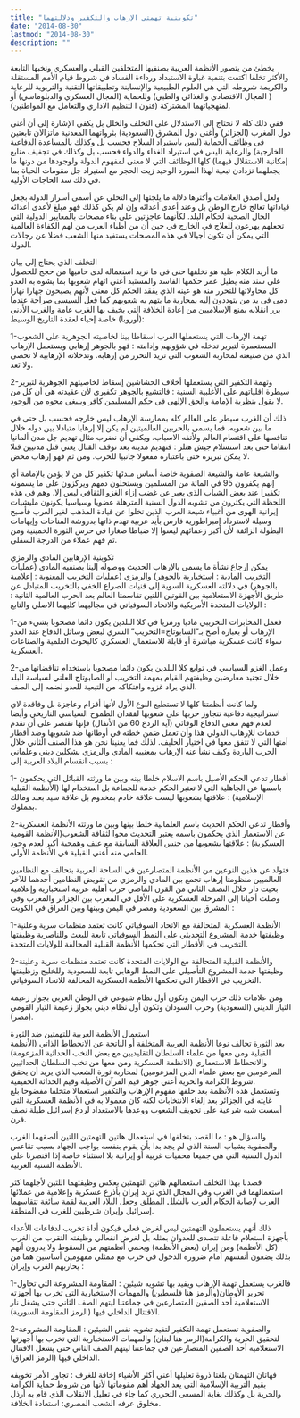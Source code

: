 ```yaml
---
title: "تكوينية تهمتي الإرهاب والتكفير ودلالتهما"
date: "2014-08-30"
lastmod: "2014-08-30"
description: ""
---
```



يخطئ من يتصور الأنظمة العربية بصنفيها المتخلفين القبلي والعسكري ونخبها التابعة والأكثر تخلفا اكتفت بتنمية غباوة الاستبداد ورداءة الفساد في شروط قيام الأمم المستقلة والكريمة شروطه التي هي العلوم الطبيعية والإنساينة وتطبيقاتها التقنية والتربوية للرعاية ( المجال الاقتصادي والغذائي والطبي) وللحماية (المجال العسكري والدبلوماسي) أو لمنهجياتهما المشتركة (فنون ا لتنظيم الاداري والتعامل مع المواطنين).

ففي ذلك كله لا نحتاج إلى الاستدلال على التخلف والخلل بل يكفي الإشارة إلى أن أغنى دول المغرب (الجزائر) وأغنى دول المشرق (السعودية) بثرواتهما المعدنية ماتزالان تابعتين في وظائف الحماية (ليس باستيراد السلاح فحسب بل وكذلك بالمساعدة الدفاعية الخارجية) والرعاية (ليس في استيراد الغذاء والدواء فحسب بل وكذلك في تجفيف منابع إمكانية الاستقلال فيهما) كلها الوظائف التي لا معنى لمفهوم الدولة ولوجودها من دونها ما يجعلهما تزدادن تبعية لهذا المورد الوحيد زيت الحجر مع استيراد جل مقومات الحياة بما في ذلك سد الحاجات الأولية.

ولعل أصدق العلامات وأكثرها دلالة ما يلجئها إلى التخلي عن أسمى أسرار الدولة بجعل قياداتها تعالج خارج الوطن بل وعند أعدى أعدائه وإن لم يكن كذلك فهو مبلغ لأعدى أعدائه الحال الصحية لحكام البلد. لكأنهما عاجزتين على بناء مصحات بالمعايير الدولية التي تجعلهم يهرعون للعلاج في الخارج في حين أن من أطباء العرب من لهم الكفاءة العالمية التي يمكن أن تكون أجيالا في هذه المصحات يستفيد منها الشعب فضلا عن رجالات الدولة.

التخلف الذي يحتاج إلى بيان  
 ما أريد الكلام عليه هو تخلفها حتى في ما تريد استعماله لدى حاميها من حجج للحصول على سند منه يطيل عمر حكمها الفاسد والمستبد أعني اتهام شعوبها بما يشوه به العدو كل محاولاتها للتحرر منه هو عينه الذي يفقد الحكم كل معنى لأنهم يصبحون جهارا نهارا دمى في يد من يتوددون إليه بمحاربة ما يتهم به شعوبهم كما فعل السيسي صراحة عندما برر انقلابه بمنع الإسلاميين من إعادة الخلافة التي يخيف بها الغرب عامة والغرب الأدنى (أوروبا) خاصة إحياء لعقدة التاريخ الوسيط:

1-تهمة الإرهاب التي يستعملها الغرب اسقاطا بينا لخاصيته الجوهرية على الشعوب المستعمرة لتبرير تدخله في شؤونهم وإدامته : فهو بالجوهر إرهابي ويستعمل الإرهاب الذي من صنيعته لمحاربة الشعوب التي تريد التحرر من إرهابه. وتدخلاته الإرهابية لا تحصى ولا تعد.

2-وتهمة التكفير التي يستعملها أخلاف الحشاشين إسقاط لخاصيتهم الجوهرية لتبرير سيطرة اقلياتهم على الأغلبية السنية : فالتشيع بالجوهر تكفيري لأن عقيدته هي أن كل من لا يقول بنظرية الإمامة والحق الإلهي في حكم المسليمن كافر وينبغي محوه من الوجود.

ذلك أن الغرب سيطر على العالم كله بممارسة الإرهاب ليس خارجه فحسب بل حتى في ما بين شعوبه. فما يسمى بالحربين العالميتين لم يكن إلا إرهابا متبادلا بين دوله خلال تنافسها على اقتسام العالم ولأتفه الاسباب. ويكفي أن نضرب مثال تهديم جل مدن ألمانيا انتقاما حتى بعد استسلام جيش هتلر : فتهديم مدينة بعد توقف القتال يعني قتل مدنيين قتلا لا يمكن تبريره حتى باعتباره مفعولا جانبيا للحرب. ومن ثم فهو إرهاب محض.

والشيعة عامة والشيعة الصفوية خاصة أساس مبدئها تكفير كل من لا يؤمن بالإمامة أي إنهم يكفرون 95 في المائة من المسلمين ويستحلون دمهم ويركزون على ما يسمونه تكفيرا عند بعض الشباب الذي يعبر عن غضب إزاء الغزو الثقافي ليس إلا. وهم في هذه اللحظة التي يكثرون من تشوبه الدول السنية المترهلة عضويا وسياسيا يكونون مليشيات إيرانية الهوى من أغبياء شيعة العرب الذين تخلوا عن قيادة المذهب لغير العرب فأصبح وسيلة لاسترداد إمبراطورية فارس بأيد عربية تهدم ذاتها بدروشة المناحات وإيهامات البطولة الزائفة لأن أكبر زعمائهم ليسوا إلا ضباطا صغارا في حرس الثورة الخمينية ومن ثم فهم عملاء من الدرجة السفلى.

تكوينية الإرهابين المادي والرمزي  
 يمكن إرجاع نشأة ما يسمى بالإرهاب الحديث ووصوله إلينا بصنفيه المادي (عمليات التخريب المادية : استخبارية بالجوهر) والرمزي (عمليات التخريب المعنوية : إعلامية بالجوهر) في دلالته العسكرية السوية إلى فنيات الصراع الخفي بالتخريب المتبادل عن طريق الأجهزة الاستعلامية بين القوتين اللتين تقاسمتا العالم بعد الحرب العالمية الثانية : الولايات المتحدة الأمريكية والاتحاد السوفياتي في مجاليهما كليهما الاصلي والتابع :

1-فعمل المخابرات التخريبي ماديا ورمزيا في كلا البلدين يكون دائما مصحوبا بشيء من الإرهاب أو بعبارة أصح بـ”السابوتاج=التخريب” السري لبعض وسائل الدفاع عند العدو سواء كانت عسكرية مباشرة أو قابلة للاستعمال العسكري كالبحوث العلمية والصناعات العسكرية.

2-وعمل الغزو السياسي في توابع كلا البلدين يكون دائما مصحوبا باستخدام تناقضاتها من خلال تجنيد معارضين وظيفتهم القيام بمهمة التخريب أو الصابوتاح العلني لسياسة البلد الذي يراد غزوه وافتكاكه من التبعية للعدو لضمه إلى الصف.

ولما كانت أنظمتنا كلها لا تستطيع النوع الأول لأنها أقزام وعاجزة بل وفاقدة لاي استراتيجية دفاعية تتجاوز حربها على شعوبها لفقدان الطموح السياسي التاريخي وأيضا لعدم فهم معنى الدفاع الوقائي (آية الردع 60 من الأنفال) فإنها تقتصر على أن تقدم خدمات للإرهاب الدولي هذا وأن تعمل ضمن خطته في أوطانها ضد شعوبها وضد أقطار أمتها التي لا تتفق معها في اختيار الحليف. لذلك فما يعنينا نحن هو هذا الصنف الثاني خلال الحرب الباردة وكيف نشأ عنه الإرهاب بمعنييه المادي والرمزي بشكلين ديني وعلماني بسبب انقسام البلاد العربية إلى :

1- أقطار تدعي الحكم الأصيل باسم الاسلام خلطا بينه وبين ما ورثته القبائل التي يحكمون باسمها عن الجاهلية التي لا تعتبر الحكم خدمة للجماعة بل استخدام لها (الأنظمة القبلية الإسلامية) : علاقتها بشعوبها ليست علاقة خادم بمخدوم بل علاقة سيد بعبد ومالك بمملوك.

2-وأقطار تدعي الحكم الحديث باسم العلمانية خلطا بينها وبين ما ورثته الأنظمة العسكرية عن الاستعمار الذي يحكمون باسمه يعتبر التحديث محوا لثقافة الشعوب(الأنظمة القومية العسكرية) : علاقتها بشعوبها من جنس العلاقة السابقة مع عنف وهمجية أكبر لعدم وجود الحامي منه أعني القبلية في الأنظمة الأولى.

فتولد عن هذين النوعين من الأنظمة المتصارعين في الساحة العربية بتحالف مع النظامين العالميين منظومتا إرهاب تجمع بين المادي والرمزي من تقويض النظامين أحدهما للآخر بحيث دار خلال النصف الثاني من القرن الماضي حرب أهلية عربية استخبارية وإعلامية وصلت أحيانا إلى المرحلة العسكرية على الأقل في المغرب بين الجزائر والمغرب وفي المشرق بين السعودية ومصر في اليمن وبينها وبين العراق في الكويت :

1-الأنظمة العسكرية المتحالفة مع الاتحاد السوفياتي كانت تعتمد منظمات سرية وعلنية وظيفتها خدمة المشروع التحديثي على النمط السوفياتي تابعة للبعث وللناصرية وظيفتها التخريب في الأقطار التي تحكمها الأنظمة القبلية المحالفة للولايات المتحدة.

2-والأنظمة القبلية المتحالفة مع الولايات المتحدة كانت تعتمد منظمات سرية وعلينة وظيفتها خدمة المشروع التأصيلي على النمط الوهابي تابعة للسعودية وللخليج وزظيفتها التخريب في الأقطار التي تحكمها الأنظمة العسكرية المحالفة للاتحاد السوفياتي.

ومن علامات ذلك حرب اليمن وتكون أول نظام شيوعي في الوطن العربي بجوار زعيمة التيار الديني (السعودية) وحرب السودان وتكون أول نظام ديني بجواز زعيمة التيار القومي (مصر).

استعمال الأنظمة العربية للتهمتين ضد الثورة  
 بعد الثورة تحالف نوعا الأنظمة العربية المتخلفة أو الناتجة عن الانحطاط الذاتي (الأنظمة القبلية ومن معها من علماء السلطان التقليديين مع بعض النخب الحداثية المزعومة) والانحطاط الاستعماري (الانظمة العسكرية ومن معها من نخب السلطان الحداثيين المزعومين مع بعض علماء الدين المزعومين) لمحاربة ثورة الشعب الذي يريد أن يحقق شروط الكرامة والحرية أعني جوهر قيم القرآن الأصيلة وقيم الحداثة الحقيقية.   
 وتستعمل هذه الأنظمة بعد حلفها مفهوم الإرهاب والتكفير استعمالا متخلفا مفضوحا بلغ غايته في الجزائر بعد إلغاء الانتخابات لكنه كان معمولا به في الأنظمة العسكرية التي أسست شبه شرعية على تخويف الشعوب ووعدها بالاستعداد لردع إسرائيل طيلة نصف قرن.

والسؤال هو : ما القصد بتخلفها في استعمال هاتين التهمتين اللتين ألصقهما الغرب والصفوية بشباب السنة الذي لم يجد بدا بأن يقوم بنفسه بواجب الجهاد بسبب تقاعس الدول السنية التي هي جميعا محميات غربية أو إيرانية بلا استثناء خاصة إذا اقتصرنا على الأنظمة السنية العربية.

قصدنا بهذا التخلف استعمالهم هاتين التهمتين بعكس وظيفتهما اللتين لأجلهما كثر استعمالهما في الغرب وفي المجال الذي تريد إيران بأذرع عسكرية وإعلامية من عملائها العرب لإصابة الحكام العرب بالشلل المطلق وجعل البلاد العربية لقمة سائغة تتقاسهما إسرائيل وإيران شرطيين للغرب في المنطقة.

ذلك أنهم يستعملون التهمتين ليس لغرض فعلي فيكون أداة تخريب لدفاعات الأعداء بأجهزة استعلام فاعلة تتصدى للعدوان بمثله بل لغرض انفعالي وظيفته التقرب من الغرب (كل الأنظمة) ومن إيران (بعض الأنظمة) ويحمي أنظمتهم من السقوط ولا يدرون أنهم بذلك يضعون أنفسهم أمام ضرورة الدخول في حرب مع ممثلي مفهومين أساسين هما من يحاربهم الغرب وإيران :

1-فالغرب يستعمل تهمة الإرهاب ويفيد بها تشويه شيئين : المقاومة المشروعة التي تحاول تحرير الأوطان(والرمز هنا فلسطين) والمهمات الاستخبارية التي تخرب بها أجهزته الاستعلامية أحد الصفين المتصارعين في جماعتنا ليتهم الصف الثاني حتى يشغل نار الاقتتال الداخلي فيها (الرمز المقاومة السورية).

2-والصفوية تستعمل تهمة التكفير لتفيد تشويه نفس الشيئين : المقاومة المشروعة لتحقيق الحرية والكرامة(الرمز هنا لبنان) والمهمات الاستخبارية التي تخرب بها أجهزتها الاستعلامية أحد الصفين المتصارعين في جماعتنا ليتهم الصف الثاني حتى يشعل الاقتتال الداخلي فيها (الرمز العراق).

فهاتان التهمتان بلغتا ذروة تعليلها أعني أكثر الأشياء إخافة للغرف : تجاوز الأمر تخويفه بقيم التربية الإسلامية التي يعد الجهاد أهم مقوماتها لأنها من شروط حماية الكرامة والحرية بل وكذلك بغاية المسعى التحرري كما جاء في تعليل الانقلاب الذي قام به أرذل مخلوق عرفه الشعب المصري: استعادة الخلافة.

###